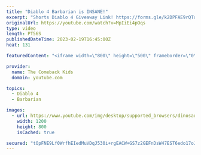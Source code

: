 ```yaml
---
title: "Diablo 4 Barbarian is INSANE!"
excerpt: "Shorts Diablo 4 Giveaway Link! https://forms.gle/k2DPFAE9rQTo1Yzt7."
originalUrl: https://youtube.com/watch?v=MpIiEi4pOqs
type: video
length: PT56S
publishedDateTime: 2023-02-19T16:45:00Z
heat: 131

featuredContent: "<iframe width=\"800\" height=\"500\" frameborder=\"0\" src=\"https://www.youtube.com/embed/MpIiEi4pOqs\" allow=\"accelerometer; autoplay; encrypted-media; gyroscope; picture-in-picture\" allowfullscreen></iframe>"

provider:
  name: The Comeback Kids
  domain: youtube.com

topics:
  - Diablo 4
  - Barbarian

images:
  - url: https://www.youtube.com/img/desktop/supported_browsers/dinosaur.png
    width: 1200
    height: 800
    isCached: true

secured: "tOpFNE9Lf0WrfhEIedMuVDqJ530i+rgEACW+GS7z2GEFnDsW47EST6edo17oJIFtEF07aBQiUBYKcMuuSpB5nucYgnFA8APpeBdPe74zGlYBu8avSIcmqjxza4R+XGYmYXl9KdLcdensmzABDOdUd49BTiChZUZ0mj0RrUoVghgjZYarzb0JxZYU0goFkK+VirUyHv8YdVbzm/RQAbYF7adJsL6jldzbF5LSl679f8JTE4ZQIxVmIqVjxBeUSR1VGrSmejzmI1XkxLOeUNDwJaD35W9tR+BhAnXXmLfuFUNrEkYSKhvOaMg6320damcAmoZOHC273MZVg+xSah5Ik2Hj3kG02CM+UjNW5dKgBLD5NuQy6I3iBIO1+kx89vUXmJzwG9WBMDTlDpKMuH7wSvgZ1hN1UL9vdjL+yNGiInE=;B47TVrUcxt/zSd6RnDw/MA=="
---
```


